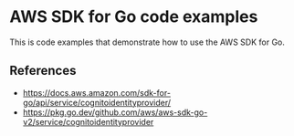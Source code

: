 # AWS SDK for Go code examples

This is code examples that demonstrate how to use the AWS SDK for Go.

## References
- https://docs.aws.amazon.com/sdk-for-go/api/service/cognitoidentityprovider/
- https://pkg.go.dev/github.com/aws/aws-sdk-go-v2/service/cognitoidentityprovider

